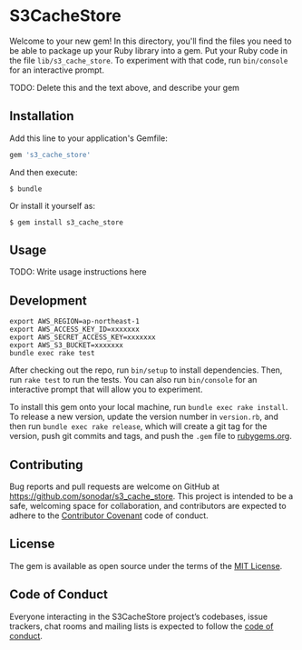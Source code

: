 # S3CacheStore

Welcome to your new gem! In this directory, you'll find the files you need to be able to package up your Ruby library into a gem. Put your Ruby code in the file `lib/s3_cache_store`. To experiment with that code, run `bin/console` for an interactive prompt.

TODO: Delete this and the text above, and describe your gem

## Installation

Add this line to your application's Gemfile:

```ruby
gem 's3_cache_store'
```

And then execute:

    $ bundle

Or install it yourself as:

    $ gem install s3_cache_store

## Usage

TODO: Write usage instructions here

## Development

```shell
export AWS_REGION=ap-northeast-1
export AWS_ACCESS_KEY_ID=xxxxxxx
export AWS_SECRET_ACCESS_KEY=xxxxxxx
export AWS_S3_BUCKET=xxxxxxx
bundle exec rake test
```

After checking out the repo, run `bin/setup` to install dependencies. Then, run `rake test` to run the tests. You can also run `bin/console` for an interactive prompt that will allow you to experiment.

To install this gem onto your local machine, run `bundle exec rake install`. To release a new version, update the version number in `version.rb`, and then run `bundle exec rake release`, which will create a git tag for the version, push git commits and tags, and push the `.gem` file to [rubygems.org](https://rubygems.org).

## Contributing

Bug reports and pull requests are welcome on GitHub at https://github.com/sonodar/s3_cache_store. This project is intended to be a safe, welcoming space for collaboration, and contributors are expected to adhere to the [Contributor Covenant](http://contributor-covenant.org) code of conduct.

## License

The gem is available as open source under the terms of the [MIT License](https://opensource.org/licenses/MIT).

## Code of Conduct

Everyone interacting in the S3CacheStore project’s codebases, issue trackers, chat rooms and mailing lists is expected to follow the [code of conduct](https://github.com/sonodar/s3_cache_store/blob/master/CODE_OF_CONDUCT.md).
